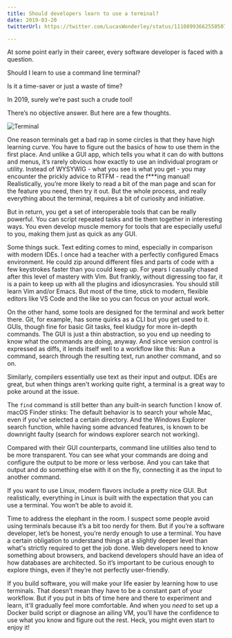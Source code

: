 ```yaml
---
title: Should developers learn to use a terminal?
date: 2019-03-20
twitterUrl: https://twitter.com/LucasWonderley/status/1110899366255050752

---
```

At some point early in their career, every software developer is faced with a question.

Should I learn to use a command line terminal?

Is it a time-saver or just a waste of time?

In 2019, surely we’re past such a crude tool!

There’s no objective answer. But here are a few thoughts.

![Terminal](/Terminal.png "Terminal")

One reason terminals get a bad rap in some circles is that they have high learning curve. You have to figure out the basics of how to use them in the first place. And unlike a GUI app, which tells you what it can do with buttons and menus, it’s rarely obvious how exactly to use an individual program or utility. Instead of WYSYWIG - what you see is what you get - you may encounter the prickly advice to RTFM - read the f***ing manual! Realistically, you’re more likely to read a bit of the man page and scan for the feature you need, then try it out. But the whole process, and really everything about the terminal, requires a bit of curiosity and initiative.

But in return, you get a set of interoperable tools that can be really powerful. You can script repeated tasks and tie them together in interesting ways. You even develop muscle memory for tools that are especially useful to you, making them just as quick as any GUI.

Some things suck. Text editing comes to mind, especially in comparison with modern IDEs. I once had a teacher with a perfectly configured Emacs environment. He could zip around different files and parts of code with a few keystrokes faster than you could keep up. For years I casually chased after this level of mastery with Vim. But frankly, without digressing too far, it is a pain to keep up with all the plugins and idiosyncrasies. You should still learn Vim and/or Emacs. But most of the time, stick to modern, flexible editors like VS Code and the like so you can focus on your actual work.

On the other hand, some tools are designed for the terminal and work better there. Git, for example, has some quirks as a CLI but you get used to it. GUIs, though fine for basic Git tasks, feel kludgy for more in-depth commands. The GUI is just a thin abstraction, so you end up needing to know what the commands are doing, anyway. And since version control is expressed as diffs, it lends itself well to a workflow like this: Run a command, search through the resulting text, run another command, and so on.

Similarly, compilers essentially use text as their input and output. IDEs are great, but when things aren't working quite right, a terminal is a great way to poke around at the issue.

The `find` command is still better than any built-in search function I know of. macOS Finder stinks: The default behavior is to search your whole Mac, even if you’ve selected a certain directory. And the Windows Explorer search function, while having some advanced features, is known to be downright faulty (search for windows explorer search not working).

Compared with their GUI counterparts, command line utilities also tend to be more transparent. You can see what your commands are doing and configure the output to be more or less verbose. And you can take that output and do something else with it on the fly, connecting it as the input to another command.

If you want to use Linux, modern flavors include a pretty nice GUI. But realistically, everything in Linux is built with the expectation that you can use a terminal. You won’t be able to avoid it.

Time to address the elephant in the room. I suspect some people avoid using terminals because it’s a bit too nerdy for them. But if you’re a software developer, let’s be honest, you’re nerdy enough to use a terminal. You have a certain obligation to understand things at a slightly deeper level than what's strictly required to get the job done. Web developers need to know something about browsers, and backend developers should have an idea of how databases are architected. So it’s important to be curious enough to explore things, even if they’re not perfectly user-friendly.

If you build software, you will make your life easier by learning how to use terminals. That doesn’t mean they have to be a constant part of your workflow. But if you put in bits of time here and there to experiment and learn, it'll gradually feel more comfortable. And when you *need* to set up a Docker build script or diagnose an ailing VM, you’ll have the confidence to use what you know and figure out the rest. Heck, you might even start to enjoy it!